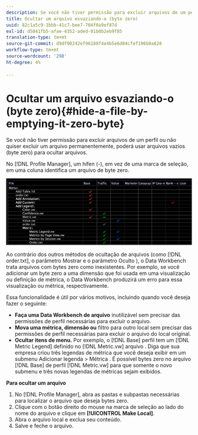 ```yaml
---
description: Se você não tiver permissão para excluir arquivos de um perfil ou não quiser excluir um arquivo permanentemente, poderá usar arquivos vazios (byte zero) para ocultar arquivos.
title: Ocultar um arquivo esvaziando-o (byte zero)
uuid: 82c1a5c9-1bbb-41c7-bee7-704f0a9ef87d
exl-id: d5841fb5-afae-4352-aded-01b0b2eb9f85
translation-type: tm+mt
source-git-commit: d9df90242ef96188f4e4b5e6d04cfef196b0a628
workflow-type: tm+mt
source-wordcount: '298'
ht-degree: 4%

---
```


# Ocultar um arquivo esvaziando-o (byte zero){#hide-a-file-by-emptying-it-zero-byte}

Se você não tiver permissão para excluir arquivos de um perfil ou não quiser excluir um arquivo permanentemente, poderá usar arquivos vazios (byte zero) para ocultar arquivos.

No [!DNL Profile Manager], um hífen (-), em vez de uma marca de seleção, em uma coluna identifica um arquivo de byte zero.

![](assets/vis_ProfMgr_Zero-byte.png)

Ao contrário dos outros métodos de ocultação de arquivos (como [!DNL order.txt], o parâmetro Mostrar e o parâmetro Oculto ), o Data Workbench trata arquivos com bytes zero como inexistentes. Por exemplo, se você adicionar um byte zero a uma dimensão que foi usada em uma visualização ou definição de métrica, o Data Workbench produzirá um erro para essa visualização ou métrica, respectivamente.

Essa funcionalidade é útil por vários motivos, incluindo quando você deseja fazer o seguinte:

* **Faça uma Data Workbench de arquivo** inutilizável sem precisar das permissões de perfil necessárias para excluir o arquivo.
* **Mova uma métrica, dimensão ou** filtro para outro local sem precisar das permissões de perfil necessárias para excluir o arquivo do local original.
* **Ocultar itens de menu.** Por exemplo, o  [!DNL Base] perfil tem um  [!DNL Metric Legend] definido no  [!DNL Metric.vw] arquivo . Diga que sua empresa criou três legendas de métrica que você deseja exibir em um submenu Adicionar legenda > Métrica . É possível bytes zero no arquivo [!DNL Base] de perfil [!DNL Metric.vw] para que somente o novo submenu e três novas legendas de métricas sejam exibidos.

**Para ocultar um arquivo**

1. No [!DNL Profile Manager], abra as pastas e subpastas necessárias para localizar o arquivo que deseja bytes zero.
1. Clique com o botão direito do mouse na marca de seleção ao lado do nome do arquivo e clique em **[!UICONTROL Make Local]**.
1. Abra o arquivo local e exclua seu conteúdo.
1. Salve e feche o arquivo.
